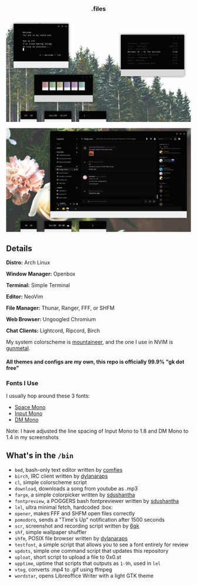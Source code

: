 <h3 align="center">.files</h3>

<p align="center"

![img](scrots/what3.png)

</p>

<p align="center"

![img](scrots/what4.png)

</p>

## Details

**Distro:** Arch Linux

**Window Manager:** Openbox

**Terminal:** Simple Terminal

**Editor:** NeoVim

**File Manager:** Thunar, Ranger, FFF, or SHFM

**Web Browser:** Ungoogled Chromium

**Chat Clients:** Lightcord, Ripcord, Birch

My system colorscheme is [mountaineer](https://github.com/co1ncidence/mountaineer), and the one I use in NVIM is [gunmetal](https://github.com/co1ncidence/gunmetal).

#### All themes and configs are my own, this repo is officially 99.9% "gk dot free"

### Fonts I Use
I usually hop around these 3 fonts:
- [Space Mono](https://fonts.google.com/specimen/Space+Mono)
- [Input Mono](https://input.fontbureau.com/download/)
- [DM Mono](https://fonts.google.com/specimen/DM+Mono?category=Monospace)

Note: I have adjusted the line spacing of Input Mono to 1.8 and DM Mono to 1.4 in my screenshots

## What's in the `/bin`
- `bed`, bash-only text editor written by [comfies](https://github.com/comfies)
- `birch`, IRC client written by [dylanaraps ](https://github.com/dylanaraps)
- `cl`, simple colorscheme script
- `download`, downloads a song from youtube as .mp3
- `farge`, a simple colorpicker written by [sdushantha](https://github.com/sdushantha)
- `fontpreview`, a POGGERS bash fontpreviewer written by [sdushantha](https://github.com/sdushantha)
- `lel`, ultra minimal fetch, hardcoded :box:
- `opener`, makes FFF and SHFM open files correctly
- `pomodoro`, sends a "Time's Up" notification after 1500 seconds
- `scr`, screenshot and recording script written by [6gk](https://github.com/6gk)
- `shf`, simple wallpaper shuffler
- `shfm`, POSIX file browser written by [dylanaraps ](https://github.com/dylanaraps)
- `testfont`, a simple script that allows you to see a font entirely for review
- `updots`, simple one command script that updates this repository
- `uploat`, short script to upload a file to 0x0.st
- `upptime`, uptime that scripts that outputs as `1-9h`, used in `lel`
- `vtog`, converts .mp4 to .gif using ffmpeg
- `wordstar`, opens Libreoffice Writer with a light GTK theme
